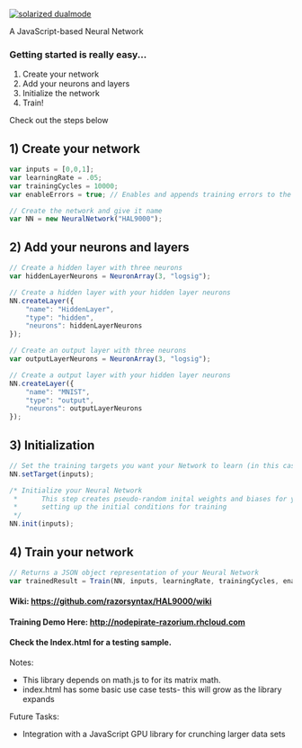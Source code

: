 [![solarized dualmode](https://nodepirate-razorium.rhcloud.com/images/halpng.png)](#)

A JavaScript-based Neural Network 

### Getting started is really easy...

1) Create your network
2) Add your neurons and layers
3) Initialize the network
4) Train!

Check out the steps below

## 1) Create your network
```javascript
var inputs = [0,0,1];
var learningRate = .05;
var trainingCycles = 10000;
var enableErrors = true; // Enables and appends training errors to the Neural Network json.

// Create the network and give it name
var NN = new NeuralNetwork("HAL9000");
```

## 2) Add your neurons and layers
```javascript
// Create a hidden layer with three neurons
var hiddenLayerNeurons = NeuronArray(3, "logsig");

// Create a hidden layer with your hidden layer neurons
NN.createLayer({
    "name": "HiddenLayer",
    "type": "hidden",
    "neurons": hiddenLayerNeurons
}); 

// Create an output layer with three neurons
var outputLayerNeurons = NeuronArray(3, "logsig");

// Create a output layer with your hidden layer neurons
NN.createLayer({
    "name": "MNIST",
    "type": "output",
    "neurons": outputLayerNeurons
});
```

## 3) Initialization
```javascript
// Set the training targets you want your Network to learn (in this case, it's the same as the inputs)
NN.setTarget(inputs);

/* Initialize your Neural Network
 *      This step creates pseudo-random inital weights and biases for your neural network
 *      setting up the initial conditions for training
 */
NN.init(inputs);
```

## 4) Train your network
```javascript
// Returns a JSON object representation of your Neural Network
var trainedResult = Train(NN, inputs, learningRate, trainingCycles, enableErrors);
```


#### Wiki: https://github.com/razorsyntax/HAL9000/wiki

#### Training Demo Here: http://nodepirate-razorium.rhcloud.com

#### Check the Index.html for a testing sample.

Notes: 
* This library depends on math.js to for its matrix math.
* index.html has some basic use case tests- this will grow as the library expands
    
    
Future Tasks:
* Integration with a JavaScript GPU library for crunching larger data sets
